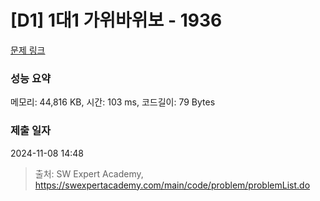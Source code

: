 # [D1] 1대1 가위바위보 - 1936 

[문제 링크](https://swexpertacademy.com/main/code/problem/problemDetail.do?contestProbId=AV5PjKXKALcDFAUq) 

### 성능 요약

메모리: 44,816 KB, 시간: 103 ms, 코드길이: 79 Bytes

### 제출 일자

2024-11-08 14:48



> 출처: SW Expert Academy, https://swexpertacademy.com/main/code/problem/problemList.do